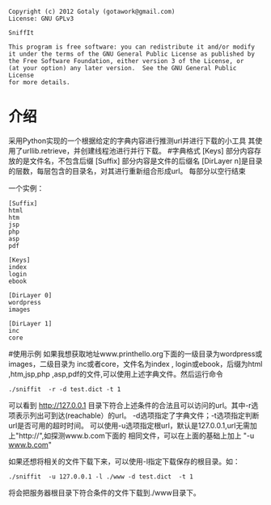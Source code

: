
    Copyright (c) 2012 Gotaly (gotawork@gmail.com)
    License: GNU GPLv3

    SniffIt
    
    This program is free software: you can redistribute it and/or modify
    it under the terms of the GNU General Public License as published by
    the Free Software Foundation, either version 3 of the License, or
    (at your option) any later version.  See the GNU General Public License 
    for more details.

# 介绍
采用Python实现的一个根据给定的字典内容进行推测url并进行下载的小工具
其使用了urllib.retrieve，并创建线程池进行并行下载。
#字典格式
[Keys] 部分内容存放的是文件名，不包含后缀
[Suffix] 部分内容是文件的后缀名
[DirLayer n]是目录的层数，每层包含的目录名，对其进行重新组合形成url。
每部分以空行结束

一个实例：

	[Suffix]
	html	
	htm
	jsp
	php
	asp
	pdf

	[Keys]
	index	
	login
	ebook
	
	[DirLayer 0]
	wordpress
	images

	[DirLayer 1]
	inc
	core
#使用示例
如果我想获取地址www.printhello.org下面的一级目录为wordpress或images，二级目录为
inc或者core，文件名为index , login或ebook，后缀为html ,htm,jsp,php
,asp,pdf的文件,可以使用上述字典文件。然后运行命令

	./sniffit  -r -d test.dict -t 1
可以看到 http://127.0.0.1
目录下符合上述条件的合法且可以访问的url。其中-r选项表示列出可到达(reachable）的url。
-d选项指定了字典文件；-t选项指定判断url是否可用的超时时间。
可以使用-u选项指定根url，默认是127.0.0.1,url无需加上"http://",如探测www.b.com下面的
相同文件，可以在上面的基础上加上 "-u www.b.com"

如果还想将相关的文件下载下来，可以使用-l指定下载保存的根目录。如：

	./sniffit  -u 127.0.0.1 -l ./www -d test.dict  -t 1 


将会把服务器根目录下符合条件的文件下载到./www目录下。

	


	

